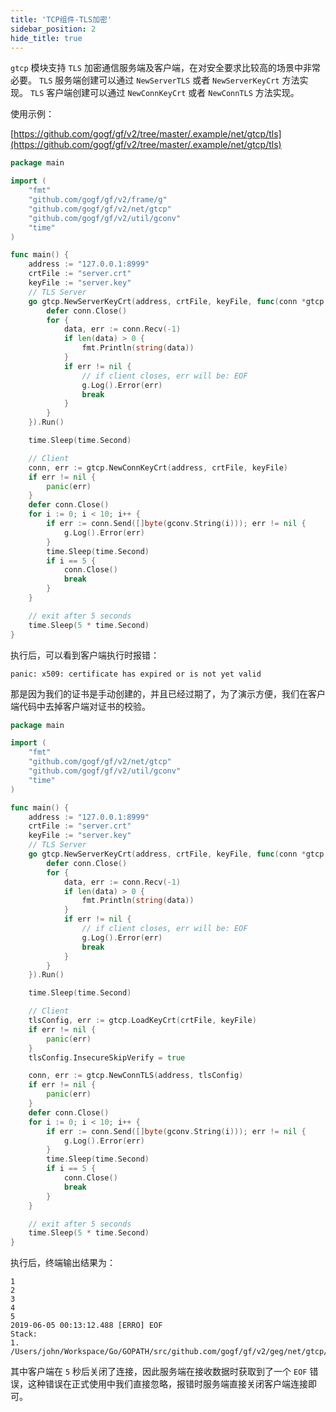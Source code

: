 ```yaml
---
title: 'TCP组件-TLS加密'
sidebar_position: 2
hide_title: true
---
```


`gtcp` 模块支持 `TLS` 加密通信服务端及客户端，在对安全要求比较高的场景中非常必要。 `TLS` 服务端创建可以通过 `NewServerTLS` 或者 `NewServerKeyCrt` 方法实现。 `TLS` 客户端创建可以通过 `NewConnKeyCrt` 或者 `NewConnTLS` 方法实现。

使用示例：

[https://github.com/gogf/gf/v2/tree/master/.example/net/gtcp/tls](https://github.com/gogf/gf/v2/tree/master/.example/net/gtcp/tls)

```go
package main

import (
	"fmt"
	"github.com/gogf/gf/v2/frame/g"
	"github.com/gogf/gf/v2/net/gtcp"
	"github.com/gogf/gf/v2/util/gconv"
	"time"
)

func main() {
	address := "127.0.0.1:8999"
	crtFile := "server.crt"
	keyFile := "server.key"
	// TLS Server
	go gtcp.NewServerKeyCrt(address, crtFile, keyFile, func(conn *gtcp.Conn) {
		defer conn.Close()
		for {
			data, err := conn.Recv(-1)
			if len(data) > 0 {
				fmt.Println(string(data))
			}
			if err != nil {
				// if client closes, err will be: EOF
				g.Log().Error(err)
				break
			}
		}
	}).Run()

	time.Sleep(time.Second)

	// Client
	conn, err := gtcp.NewConnKeyCrt(address, crtFile, keyFile)
	if err != nil {
		panic(err)
	}
	defer conn.Close()
	for i := 0; i < 10; i++ {
		if err := conn.Send([]byte(gconv.String(i))); err != nil {
			g.Log().Error(err)
		}
		time.Sleep(time.Second)
		if i == 5 {
			conn.Close()
			break
		}
	}

	// exit after 5 seconds
	time.Sleep(5 * time.Second)
}
```

执行后，可以看到客户端执行时报错：

```
panic: x509: certificate has expired or is not yet valid
```

那是因为我们的证书是手动创建的，并且已经过期了，为了演示方便，我们在客户端代码中去掉客户端对证书的校验。

```go
package main

import (
	"fmt"
	"github.com/gogf/gf/v2/net/gtcp"
	"github.com/gogf/gf/v2/util/gconv"
	"time"
)

func main() {
	address := "127.0.0.1:8999"
	crtFile := "server.crt"
	keyFile := "server.key"
	// TLS Server
	go gtcp.NewServerKeyCrt(address, crtFile, keyFile, func(conn *gtcp.Conn) {
		defer conn.Close()
		for {
			data, err := conn.Recv(-1)
			if len(data) > 0 {
				fmt.Println(string(data))
			}
			if err != nil {
				// if client closes, err will be: EOF
				g.Log().Error(err)
				break
			}
		}
	}).Run()

	time.Sleep(time.Second)

	// Client
	tlsConfig, err := gtcp.LoadKeyCrt(crtFile, keyFile)
	if err != nil {
		panic(err)
	}
	tlsConfig.InsecureSkipVerify = true

	conn, err := gtcp.NewConnTLS(address, tlsConfig)
	if err != nil {
		panic(err)
	}
	defer conn.Close()
	for i := 0; i < 10; i++ {
		if err := conn.Send([]byte(gconv.String(i))); err != nil {
			g.Log().Error(err)
		}
		time.Sleep(time.Second)
		if i == 5 {
			conn.Close()
			break
		}
	}

	// exit after 5 seconds
	time.Sleep(5 * time.Second)
}
```

执行后，终端输出结果为：

```0
1
2
3
4
5
2019-06-05 00:13:12.488 [ERRO] EOF
Stack:
1. /Users/john/Workspace/Go/GOPATH/src/github.com/gogf/gf/v2/geg/net/gtcp/tls/gtcp_server_client.go:25
```

其中客户端在 `5` 秒后关闭了连接，因此服务端在接收数据时获取到了一个 `EOF` 错误，这种错误在正式使用中我们直接忽略，报错时服务端直接关闭客户端连接即可。